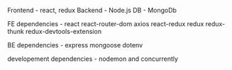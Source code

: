 Frontend  - react, redux
Backend   - Node.js
DB        - MongoDb

FE dependencies - 
react  react-router-dom  axios  react-redux  redux  redux-thunk redux-devtools-extension  

BE dependencies - 
express mongoose dotenv

developement dependencies -
nodemon and concurrently